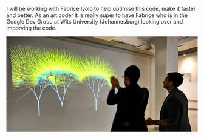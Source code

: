 I will be working with Fabrice Iyolo to help optimise this code, make it faster and better. As an art coder it is really super to have Fabrice who is in the Google Dev Group at Wits University (Johannesburg) looking over and imporving the code.

![Example Image](../project_images/cover.jpg?raw=true "Dissonace at Six - originally")



